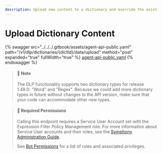 ```yaml
---
description: Upload new content to a dictionary and override the existing content.
---
```


# Upload Dictionary Content

{% swagger src="../../../.gitbook/assets/agent-api-public.yaml" path="/v1/dlp/dictionaries/{dictId}/data/upload" method="post" expanded="true" fullWidth="true" %}
[agent-api-public.yaml](../../../.gitbook/assets/agent-api-public.yaml)
{% endswagger %}

> #### 📘 Note
>
> The DLP functionality supports two dictionary types for release 1.48.0: "Word" and "Regex". Because we could add more dictionary types in future without changes to the API version, make sure that your code can accommodate other new types.

> #### 🚧 Required Permissions
>
> Calling this endpoint requires a Service User Account set with the Expression Filter Policy Management role. For more information about Service User accounts and their roles, see the [Symphony Administration Guide](https://symphony.direct/).
>
> See [Bot Permissions](https://docs.developers.symphony.com/building-bots-on-symphony/configuration/bot-permissions) for a list of roles and associated privileges.

